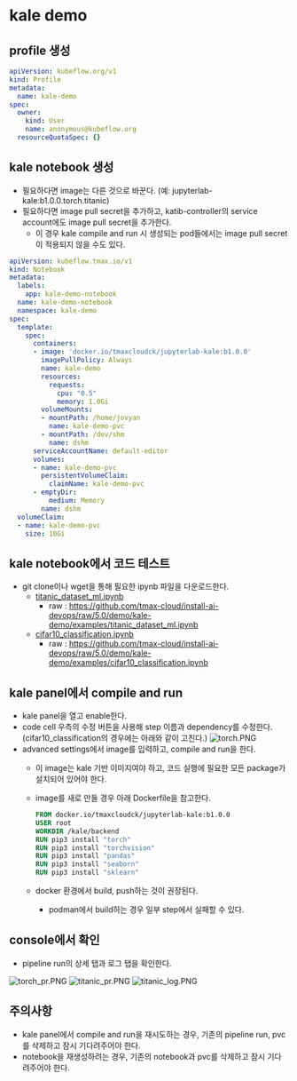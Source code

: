 # kale demo

## profile 생성

```yaml
apiVersion: kubeflow.org/v1
kind: Profile
metadata:
  name: kale-demo
spec:
  owner:
    kind: User
    name: anonymous@kubeflow.org
  resourceQuotaSpec: {}
```

## kale notebook 생성

- 필요하다면 image는 다른 것으로 바꾼다. (예: jupyterlab-kale:b1.0.0.torch.titanic)
- 필요하다면 image pull secret을 추가하고, katib-controller의 service account에도 image pull secret을 추가한다.
  - 이 경우 kale compile and run 시 생성되는 pod들에서는 image pull secret이 적용되지 않을 수도 있다.

```yaml
apiVersion: kubeflow.tmax.io/v1
kind: Notebook
metadata:
  labels:
    app: kale-demo-notebook
  name: kale-demo-notebook
  namespace: kale-demo
spec:
  template:
    spec:
      containers:
      - image: 'docker.io/tmaxcloudck/jupyterlab-kale:b1.0.0'
        imagePullPolicy: Always
        name: kale-demo
        resources:
          requests:
            cpu: "0.5"
            memory: 1.0Gi
        volumeMounts:
        - mountPath: /home/jovyan
          name: kale-demo-pvc
        - mountPath: /dev/shm
          name: dshm
      serviceAccountName: default-editor
      volumes:
      - name: kale-demo-pvc
        persistentVolumeClaim:
          claimName: kale-demo-pvc
      - emptyDir:
          medium: Memory
        name: dshm
  volumeClaim:
  - name: kale-demo-pvc
    size: 10Gi
```

## kale notebook에서 코드 테스트

- git clone이나 wget을 통해 필요한 ipynb 파일을 다운로드한다.
  - [titanic_dataset_ml.ipynb](./examples/titanic_dataset_ml.ipynb)
    - raw : https://github.com/tmax-cloud/install-ai-devops/raw/5.0/demo/kale-demo/examples/titanic_dataset_ml.ipynb
  - [cifar10_classification.ipynb](./examples/cifar10_classification.ipynb)
    - raw : https://github.com/tmax-cloud/install-ai-devops/raw/5.0/demo/kale-demo/examples/cifar10_classification.ipynb

## kale panel에서 compile and run

- kale panel을 열고 enable한다.
- code cell 우측의 수정 버튼을 사용해 step 이름과 dependency를 수정한다.
  (cifar10_classification의 경우에는 아래와 같이 고친다.)
![torch.PNG](./img/torch.png)
- advanced settings에서 image를 입력하고, compile and run을 한다.
  - 이 image는 kale 기반 이미지여야 하고, 코드 실행에 필요한 모든 package가 설치되어 있어야 한다.
  - image를 새로 만들 경우 아래 Dockerfile을 참고한다.

    ```Dockerfile
    FROM docker.io/tmaxcloudck/jupyterlab-kale:b1.0.0
    USER root
    WORKDIR /kale/backend
    RUN pip3 install "torch"
    RUN pip3 install "torchvision"
    RUN pip3 install "pandas"
    RUN pip3 install "seaborn"
    RUN pip3 install "sklearn"
    ```

  - docker 환경에서 build, push하는 것이 권장된다.
    - podman에서 build하는 경우 일부 step에서 실패할 수 있다.

## console에서 확인

- pipeline run의 상세 탭과 로그 탭을 확인한다.

![torch_pr.PNG](./img/torch_pr.png)
![titanic_pr.PNG](./img/titanic_pr.png)
![titanic_log.PNG](./img/titanic_log.png)

## 주의사항

- kale panel에서 compile and run을 재시도하는 경우, 기존의 pipeline run, pvc를 삭제하고 잠시 기다려주어야 한다.
- notebook을 재생성하려는 경우, 기존의 notebook과 pvc를 삭제하고 잠시 기다려주어야 한다.
